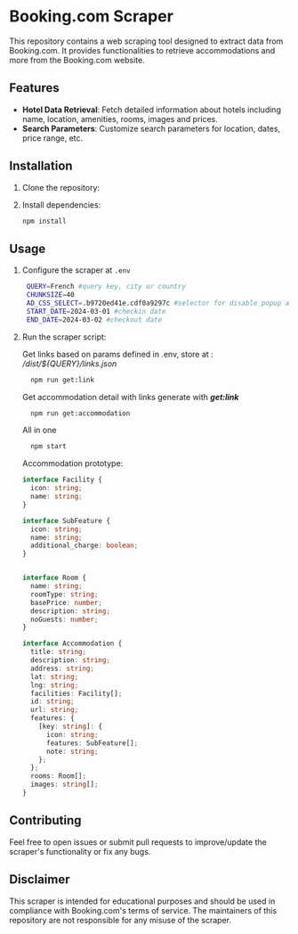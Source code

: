 
# Booking.com Scraper

This repository contains a web scraping tool designed to extract data from Booking.com. It provides functionalities to retrieve accommodations and more from the Booking.com website.

## Features

- **Hotel Data Retrieval**: Fetch detailed information about hotels including name, location, amenities, rooms, images and prices.
- **Search Parameters**: Customize search parameters for location, dates, price range, etc.

## Installation

1. Clone the repository:
2. Install dependencies:

   ```bash
   npm install
   ```

## Usage

1. Configure the scraper at ```.env```
   ```bash
    QUERY=French #query key, city or country
    CHUNKSIZE=40 
    AD_CSS_SELECT=.b9720ed41e.cdf0a9297c #selector for disable popup ad
    START_DATE=2024-03-01 #checkin date
    END_DATE=2024-03-02 #checkout date
   ```
2. Run the scraper script:

    Get links based on params defined in .env, store at : */dist/${QUERY}/links.json*
    ```bash
      npm run get:link
    ```
    Get accommodation detail with links generate with ***get:link***
    ```bash
      npm run get:accommodation
    ```
    All in one
    ```bash
      npm start
    ```
    Accommodation prototype:
      ```typescript
      interface Facility {
        icon: string;
        name: string;
      }

      interface SubFeature {
        icon: string;
        name: string;
        additional_charge: boolean;
      }


      interface Room {
        name: string;
        roomType: string;
        basePrice: number;
        description: string;
        noGuests: number;
      }

      interface Accommodation {
        title: string;
        description: string;
        address: string;
        lat: string;
        lng: string;
        facilities: Facility[];
        id: string;
        url: string;
        features: {
          [key: string]: {
            icon: string;
            features: SubFeature[];
            note: string;
          };
        };
        rooms: Room[];
        images: string[];
      }

      ```

## Contributing
 Feel free to open issues or submit pull requests to improve/update the scraper's functionality or fix any bugs.

## Disclaimer

This scraper is intended for educational purposes and should be used in compliance with Booking.com's terms of service. The maintainers of this repository are not responsible for any misuse of the scraper.
